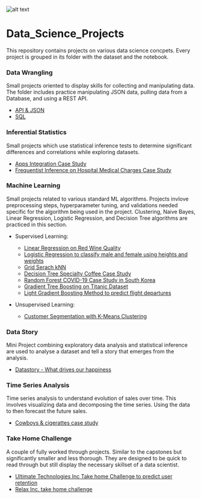 ![alt text](http://academy.vertabelo.com/blog/how-to-become-a-data-analyst/How-to-Become-a-Data-Analyst_hu5cf6d2fae9993b23146dfd2adc166044_197627_980x400_fill_box_center_2.png)

# Data_Science_Projects
This repository contains projects on various data science concpets. Every project is grouped in its folder with the dataset and the notebook. 

### Data Wrangling
Small projects oriented to display skills for collecting and manipulating data. The folder includes practice manipulating JSON data, pulling data from a Database, and using a REST API.
  * [API & JSON](https://github.com/islamnusrat/Data_Science_Projects/blob/master/API/api_data_wrangling_mini_project.ipynb)
  * [SQL](https://github.com/islamnusrat/Data_Science_Projects/commit/3a8259f15b9e2db7dc755e5cba93c53e74b9786c) 

### Inferential Statistics
Small projects which use statistical inference tests to determine significant differences and correlations while exploring datasets.
  * [Apps Integration Case Study](https://github.com/islamnusrat/Data_Science_Projects/blob/master/Apps%20Integration%20Case%20Study/Springboard%20Apps%20project%20-%20Tier%203%20-%20Complete.ipynb)
  * [Frequentist Inference on Hospital Medical Charges Case Study](https://github.com/islamnusrat/Data_Science_Projects/blob/master/Frequentist%20Case%20Study/Frequentist%20Inference%20Case%20Study%20-%20Part%20B%20(2).ipynb)

### Machine Learning
Small projects related to various standard ML algorithms. Projects invlove preprocessing steps, hyperparameter tuning, and validations needed specific for the algorithm being used in the project. Clustering, Naive Bayes, Linear Regression, Logistic Regression, and Decision Tree algorithms are practiced in this section.
* Supervised Learning:

  * [Linear Regression on Red Wine Quality](https://github.com/islamnusrat/Data_Science_Projects/blob/master/Linear%20Regression%20Case%20Study/Springboard%20Regression%20Case%20Study%2C%20Unit%208%20-%20the%20Red%20Wine%20Dataset%20-%20Tier%203%20(1).ipynb)
  * [Logistic Regression to classify male and female using heights and weights](https://github.com/islamnusrat/Data_Science_Projects/blob/master/Logistic_Regression_Advanced_Case_Study_updated/Logistic%20Regression%20Advanced%20Case%20Study.ipynb)
  * [Grid Serach kNN ](https://github.com/islamnusrat/Data_Science_Projects/blob/master/GridSearch%20KNN%20Case%20Study/GridSearchKNN_Case_Study.ipynb)
  * [Decision Tree Specialty Coffee Case Study](https://github.com/islamnusrat/Data_Science_Projects/blob/master/RR%20Diner%20Case%20Study/Springboard%20Decision%20Tree%20Specialty%20Coffee%20Case%20Study%20-%20Tier%203%20(1).ipynb)
  * [Random Forest COVID-19 Case Study in South Korea](https://github.com/islamnusrat/Data_Science_Projects/blob/master/RandomForest_Covid_Case_Study/RandomForest_casestudy_covid19.ipynb)
  * [Gradient Tree Boosting on Titanic Dataset](https://github.com/islamnusrat/Data_Science_Projects/blob/master/Gradient%20Boosting%20Case%20Study/Gradient%20Boosting%20Case%20Study.ipynb)
  * [Light Gradient Boosting Method to predict flight departures](https://github.com/islamnusrat/Data_Science_Projects/blob/master/Bayesian%20Optimization%20Case%20Study/Bayesian_optimization_case_study.ipynb)
* Unsupervised Learning: 

  * [Customer Segmentation with K-Means Clustering](https://github.com/islamnusrat/Data_Science_Projects/blob/master/Clustering%20Case%20Study/Clustering%20Case%20Study%20-%20Customer%20Segmentation%20with%20K-Means%20-%20Tier%203.ipynb)

### Data Story
Mini Project combining exploratory data analysis and statistical inference are used to analyse a dataset and tell a story that emerges from the analysis. 
  * [Datastory - What drives our happiness](https://github.com/islamnusrat/Data_Science_Projects/blob/master/Datastory%20What%20Drives%20our%20Happiness/DataStory_World%20happiness%20report.ipynb)

### Time Series Analysis
Time series analysis to understand evolution of sales over time. This involves visualizing data and decomposing the time series. Using the data to then forecast the future sales. 
  * [Cowboys & cigerattes case study](https://github.com/islamnusrat/Data_Science_Projects/blob/master/Cowboys%20%26%20Cigarettes%20Case%20Study/Cowboy%20Cigarettes%20Case%20Study%20-%20Tier%203.ipynb)

### Take Home Challenge
A couple of fully worked through projects. Similar to the capstones but significantly smaller and less thorough. They are designed to be quick to read through but still display the necessary skillset of a data scientist. 
  * [Ultimate Technologies Inc Take home Challenge to predict user retention](https://github.com/islamnusrat/Data_Science_Projects/blob/master/Ultimate%20Technologies%20Inc.%20Take-Home%20Challenge/ultimate_technologies_challenge.ipynb)
  * [Relax Inc. take home challenge](https://github.com/islamnusrat/Data_Science_Projects/blob/master/Relax_takehome_challenge/relax_challenge/Relax_takehome_challenge.ipynb)
  
